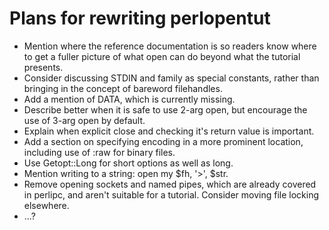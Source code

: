 Plans for rewriting perlopentut
===============================

- Mention where the reference documentation is so readers know where to get a fuller picture of what open can do beyond what the tutorial presents.
- Consider discussing STDIN and family as special constants, rather than bringing in the concept of bareword filehandles.
- Add a mention of DATA, which is currently missing.
- Describe better when it is safe to use 2-arg open, but encourage the use of 3-arg open by default.
- Explain when explicit close and checking it's return value is important.
- Add a section on specifying encoding in a more prominent location, including use of :raw for binary files.
- Use Getopt::Long for short options as well as long.
- Mention writing to a string: open my $fh, '>', \$str.
- Remove opening sockets and named pipes, which are already covered in perlipc, and aren't suitable for a tutorial. Consider moving file locking elsewhere.
- ...?

